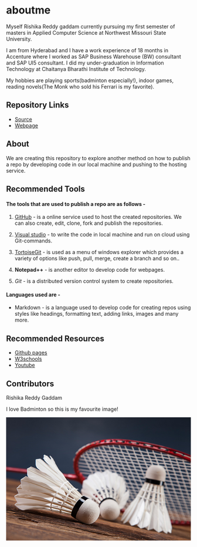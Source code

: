 # aboutme

Myself Rishika Reddy gaddam currently pursuing my first semester of masters in Applied Computer Science at Northwest Missouri State University.

I am from Hyderabad and I have a work experience of 18 months in Accenture where I worked as SAP Business Warehouse (BW) consultant and SAP UI5 consultant. I did my under-graduation in Information Technology  at Chaitanya Bharathi Institute of Technology.

My hobbies are playing sports(badminton especially!), indoor games, reading novels(The Monk who sold his Ferrari is my favorite). 

## Repository Links

- [Source](https://github.com/rishikareddygaddam/aboutme "aboutme")
- [Webpage](https://rishikareddygaddam.github.io/aboutme/ "webpage")

## About

We are creating this repository to explore another method on how to publish a repo by developing code in our local machine and pushing to the hosting service.

## Recommended Tools

#### The tools that are used to publish a repo are as follows -


1. [GitHub](https://github.com/ "github") - is a online service used to host the created repositories. We can also create, edit, clone, fork and publish the repositories.

1. [Visual studio](https://visualstudio.microsoft.com/) - to write the code in local machine and run on cloud using Git-commands.

1. [TortoiseGit](https://tortoisegit.org/ "tortoise git") - is used as a menu of windows explorer which provides a variety of options like push, pull, merge, create a branch and so on..

1. **Notepad++** - is another editor to develop code for webpages.

1. *Git* - is a distributed version control system to create repositories.


#### Languages used are -

- Markdown - is a language used to develop code for creating repos using styles like headings, formatting text, adding links, images and many more.

## Recommended Resources

- [Github pages](https://guides.github.com/features/pages/)
- [W3schools](https://www.w3schools.com/whatis/whatis_github.asp)
- [Youtube](https://www.youtube.com/watch?v=LR5BYZjuXMU)

## Contributors

Rishika Reddy Gaddam

I love Badminton so this is my favourite image!


![vscode image](https://github.com/rishikareddygaddam/aboutme/raw/master/badminton.jpg?raw=true)
















